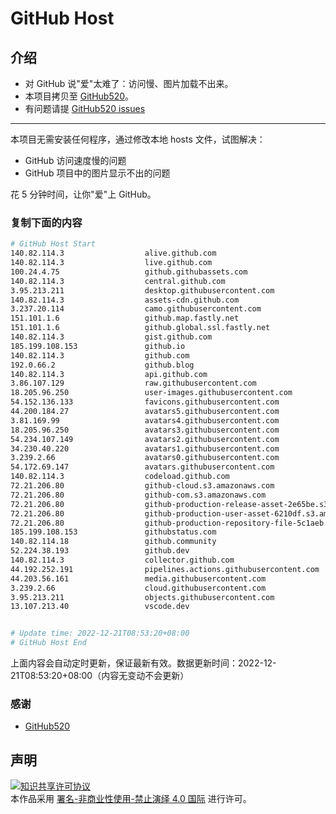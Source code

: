 # GitHub Host
## 介绍
- 对 GitHub 说"爱"太难了：访问慢、图片加载不出来。
- 本项目拷贝至 [GitHub520](https://github.com/521xueweihan/GitHub520)。
- 有问题请提 [GitHub520 issues](https://github.com/521xueweihan/GitHub520/issues/new)

---

本项目无需安装任何程序，通过修改本地 hosts 文件，试图解决：
- GitHub 访问速度慢的问题
- GitHub 项目中的图片显示不出的问题

花 5 分钟时间，让你"爱"上 GitHub。

### 复制下面的内容
```bash
# GitHub Host Start
140.82.114.3                  alive.github.com
140.82.114.3                  live.github.com
100.24.4.75                   github.githubassets.com
140.82.114.3                  central.github.com
3.95.213.211                  desktop.githubusercontent.com
140.82.114.3                  assets-cdn.github.com
3.237.20.114                  camo.githubusercontent.com
151.101.1.6                   github.map.fastly.net
151.101.1.6                   github.global.ssl.fastly.net
140.82.114.3                  gist.github.com
185.199.108.153               github.io
140.82.114.3                  github.com
192.0.66.2                    github.blog
140.82.114.3                  api.github.com
3.86.107.129                  raw.githubusercontent.com
18.205.96.250                 user-images.githubusercontent.com
54.152.136.133                favicons.githubusercontent.com
44.200.184.27                 avatars5.githubusercontent.com
3.81.169.99                   avatars4.githubusercontent.com
18.205.96.250                 avatars3.githubusercontent.com
54.234.107.149                avatars2.githubusercontent.com
34.230.40.220                 avatars1.githubusercontent.com
3.239.2.66                    avatars0.githubusercontent.com
54.172.69.147                 avatars.githubusercontent.com
140.82.114.3                  codeload.github.com
72.21.206.80                  github-cloud.s3.amazonaws.com
72.21.206.80                  github-com.s3.amazonaws.com
72.21.206.80                  github-production-release-asset-2e65be.s3.amazonaws.com
72.21.206.80                  github-production-user-asset-6210df.s3.amazonaws.com
72.21.206.80                  github-production-repository-file-5c1aeb.s3.amazonaws.com
185.199.108.153               githubstatus.com
140.82.114.18                 github.community
52.224.38.193                 github.dev
140.82.114.3                  collector.github.com
44.192.252.191                pipelines.actions.githubusercontent.com
44.203.56.161                 media.githubusercontent.com
3.239.2.66                    cloud.githubusercontent.com
3.95.213.211                  objects.githubusercontent.com
13.107.213.40                 vscode.dev


# Update time: 2022-12-21T08:53:20+08:00
# GitHub Host End

```
上面内容会自动定时更新，保证最新有效。数据更新时间：2022-12-21T08:53:20+08:00（内容无变动不会更新）

### 感谢

- [GitHub520](https://github.com/521xueweihan/GitHub520)

## 声明
<a rel="license" href="https://creativecommons.org/licenses/by-nc-nd/4.0/deed.zh"><img alt="知识共享许可协议" style="border-width: 0" src="https://licensebuttons.net/l/by-nc-nd/4.0/88x31.png"></a><br>本作品采用 <a rel="license" href="https://creativecommons.org/licenses/by-nc-nd/4.0/deed.zh">署名-非商业性使用-禁止演绎 4.0 国际</a> 进行许可。